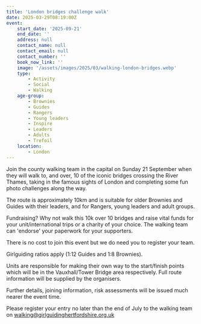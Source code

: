 ```yaml
---
title: 'London bridges challenge walk'
date: 2025-03-29T08:19:00Z
event:
    start_date: '2025-09-21'
    end_date: ''
    address: null
    contact_name: null
    contact_email: null
    contact_number: ''
    book_now_link: ''
    image: '/assets/images/2025/03/walking-london-bridges.webp'
    type:
        - Activity
        - Social
        - Walking
    age-group:
        - Brownies
        - Guides
        - Rangers
        - Young leaders
        - Inspire
        - Leaders
        - Adults
        - Trefoil
    location:
        - London
---
```

Join the county walking team in the capital on Sunday 21 September when they will walk to, and over, 10 of the iconic bridges crossing the River Thames, taking in the famous sights of London and completing some fun photo challenges along the way.

The route is approximately 10km and is suitable for older Brownies and Guides with their leaders, and for Rangers, young leaders and adult groups.

Fundraising? Why not walk this 10k over 10 bridges and raise vital funds for your unit/international trips or a charity of your choice. The walking team can 'endorse' your paperwork for your supporters.

There is no cost to join this event but we do need you to register your team.

Girlguiding ratios apply (1:12 Guides and 1:8 Brownies).

Units are responsible for making their own way to the start/finish points which will be in the Vauxhall/Tower Bridge area respectively. Full route information will be supplied by the organisers.

Further details, joining information, risk assessments will be issued much nearer the event time.

Please register your entry no later than the end of July to the walking team on <walking@girlguidinghertfordshire.org.uk>
